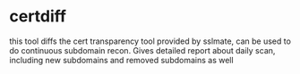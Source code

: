 # certdiff

this tool diffs the cert transparency tool provided by sslmate, can be used to do continuous subdomain recon. Gives detailed report about daily scan, including new subdomains and removed subdomains as well
